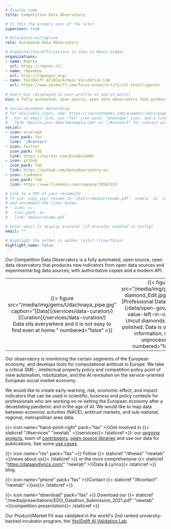 ```yaml
---
# Display name
title: Competition Data Observatory

# Is this the primary user of the site?
superuser: true

# Role/position/tagline
role: Automated Data Observatory

# Organizations/Affiliations to show in About widget
organizations:
- name: Reprex
  url: https://reprex.nl/
- name: rOpenGov
  url: http://ropengov.org/
- name: Yes!Delft AI+Blockchain Validation Lab
  url: https://www.yesdelft.com/focus-areas/artificial-intelligence/
  
# Short bio (displayed in user profile at end of posts)
bio: A fully automated, open source, open data observatory that produces new indicators from open data sources and experimental big data sources, with authoritative copies and a modern API.

# Social/Academic Networking
# For available icons, see: https://sourcethemes.com/academic/docs/page-builder/#icons
#   For an email link, use "fas" icon pack, "envelope" icon, and a link in the
#   form "mailto:your-email@example.com" or "/#contact" for contact widget.
social:
- icon: envelope
  icon_pack: fas
  link: '/#contact'
- icon: twitter
  icon_pack: fab
  link: https://twitter.com/EconDataObs
- icon: github
  icon_pack: fab
  link: https://github.com/dataobservatory-eu
- icon: linkedin
  icon_pack: fab
  link: https://www.linkedin.com/company/78562153

# Link to a PDF of your resume/CV.
# To use: copy your resume to `static/media/resume.pdf`, enable `ai` icons in `params.toml`, 
# and uncomment the lines below.
# - icon: cv
#   icon_pack: ai
#   link: media/resume.pdf

# Enter email to display Gravatar (if Gravatar enabled in Config)
email: ""

# Highlight the author in author lists? (true/false)
highlight_name: false
---
```


Our Competition Data Observatory is a fully automated, open source, open data observatory that produces new indicators from open data sources and experimental big data sources, with authoritative copies and a modern API.

<table>
<colgroup>
<col style="width: 25%" />
<col style="width: 25%" />
<col style="width: 25%" />
<col style="width: 25%" />
</colgroup>
<tbody>
<tr class="odd">
<td style="text-align: center;">{{< figure src="/media/img/gems/Udachnaya_pipe.jpg" caption="[Data](/services/data-curation/)</br> [Curation](/services/data-curation/)</br>Data sits everywhere and it is not easy to find even at home." numbered="false" >}}</td>
<td style="text-align: center;">{{< figure src="/media/img/gems/Uncut-diamond_Edit.jpg" caption="[Professional Data Processing](/data/open-gov/#is-there-value-left-in-open-data)</br>Uncut diamonds need to be polished. Data is only potential information, raw and unprocessed." numbered="false" >}}</td>
<td style="text-align: center;">{{< figure src="/media/img/gems/Diamond_Polisher.jpg" caption="[Metadata: Documentation & Codebooks](/services/metadata/)</br>Adding metadata exponentially increases the value of data." numbered="false" >}}</td>
<td style="text-align: center;">{{< figure src="/media/img/gems/edgar-soto-gb0BZGae1Nk-unsplash.jpg" caption="[Data-as-Service](/services/data-as-service/)</br></br>Reusable, easy-to-import, interoperable, always fresh data in tidy formats." numbered="false" >}}</td>
</tr>
</tbody>
</table>


Our observatory is monitoring the certain segments of the European economy, and develops tools for computational antitrust in Europe. We take a critical SME-, intellectual property policy and competition policy point of view automation, robotization, and the AI revolution on the service-oriented European social market economy.

We would like to create early-warning, risk, economic effect, and impact indicators that can be used in scientific, business and policy contexts for professionals who are working on re-setting the European economy after a devastating pandemic and in the age of AI. We would like to map data between economic activities (NACE), antitrust markets, and sub-national, regional, metropolitian area data.

{{< icon name="hand-point-right" pack="fas" >}}Get involved in {{< staticref  "/#services" "newtab"  >}}services{{< /staticref >}}: our [ongoing projects](/#projects), team of [contributors](/#contributors), [open-source libraries](/#software) and use our data for publications. See some [use cases](/#featured).

{{< icon name="rss" pack="fas" >}} Follow {{< staticref "/#news" "newtab" >}}news about us{{< /staticref >}} or the more comprehensive {{< staticref "https://dataandlyrics.com/" "newtab" >}}Data & Lyrics{{< /staticref >}}  blog.

{{< icon name="phone" pack="fas" >}}Contact {{< staticref "/#contact" "newtab" >}}us{{< /staticref >}} .

{{< icon name="download" pack="fas" >}} Download our {{< staticref "/media/presentations/EDO_Datathon_Submission_2021.pdf" "newtab" >}}competition presentation{{< /staticref >}}

Our Product/Market Fit was validated in the world's 2nd ranked university-backed incubator program, the [Yes!Delft AI Validation Lab](post/2020-09-25-yesdelft-validation/).
